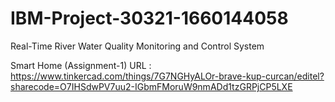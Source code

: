 # IBM-Project-30321-1660144058
Real-Time River Water Quality Monitoring and Control System

Smart Home (Assignment-1) URL : https://www.tinkercad.com/things/7G7NGHyALOr-brave-kup-curcan/editel?sharecode=O7IHSdwPV7uu2-IGbmFMoruW9nmADd1tzGRPjCP5LXE
